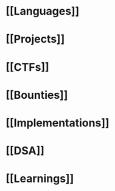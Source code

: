 # [[Languages]]
# [[Projects]]
# [[CTFs]]
# [[Bounties]]
# [[Implementations]]
# [[DSA]]
# [[Learnings]]

